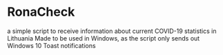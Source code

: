 # RonaCheck
 a simple script to receive information about current COVID-19 statistics in Lithuania
Made to be used in Windows, as the script only sends out Windows 10 Toast notifications